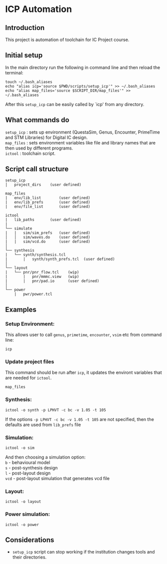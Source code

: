# ICP Automation
## Introduction
This project is automation of toolchain for IC Project course.

## Initial setup
In the main directory run the following in command line and then reload the terminal:
```
touch ~/.bash_aliases
echo "alias icp='source $PWD/scripts/setup_icp'" >> ~/.bash_aliases
echo "alias map_files='source $SCRIPT_DIR/map_files'" >> ~/.bash_aliases
```
After this `setup_icp` can be easily called by `icp' from any directory.

## What commands do
`setup_icp` : sets up environment (QuestaSim, Genus, Encounter, PrimeTime and STM Libraries) for Digital IC design. \
`map_files` : sets environment variables like file and library names that are then used by different programs. \
`ictool` : toolchain script.

## Script call structure
```
setup_icp
│   project_dirs    (user defined)

map_files
|   env/lib_list        (user defined)
|   env/lib_prefs       (user defined)
|   env/file_list       (user defined)

ictool
|   lib_paths		(user defined)
|
└── simulate
|   |   sim/sim_prefs   (user defined)
│   │   sim/waves.do    (user defined)
|   |   sim/vcd.do      (user defined)
│
└── synthesis
|   └── synth/synthesis.tcl
|       |   synth/synth_prefs.tcl  (user defined) 
│       
└── layout
|   └── pnr/pnr_flow.tcl    (wip)
|       |   pnr/mmmc.view   (wip)
|       |   pnr/pad.io      (user defined)
│    
└── power
    |   pwr/power.tcl
```

## Examples
### Setup Environment:
This allows user to call `genus`, `primetime`, `encounter`, `vsim` etc from command line:
```
icp
```
### Update project files
This command should be run after `icp`, it updates the environt variables that are needed for `ictool`.
```
map_files
```
### Synthesis:
```
ictool -o synth -p LPHVT -c bc -v 1.05 -t 105
```
If the options `-p LPHVT -c bc -v 1.05 -t 105` are not specified, then the defaults are used from `lib_prefs` file

### Simulation:
```
ictool -o sim
```
And then choosing a simulation option: \
`b` - behavioural model \
`s` - post-synthesis design \
`l` - post-layout design \
`vcd` - post-layout simulation that generates vcd file

### Layout:
```
ictool -o layout
```
### Power simulation:
```
ictool -o power
```

## Considerations
* `setup_icp` script can stop working if the institution changes tools and their directories.
